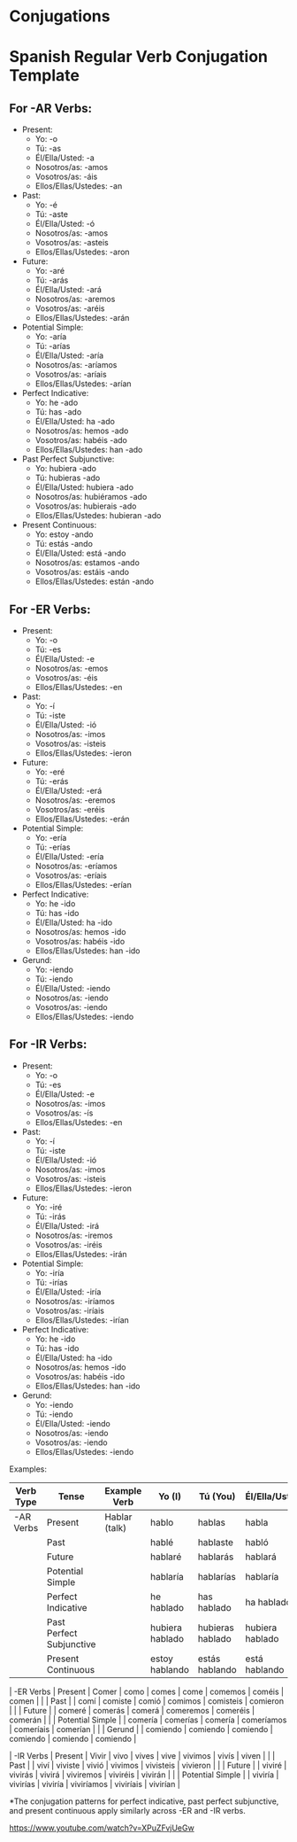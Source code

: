 # Conjugations
# Spanish Regular Verb Conjugation Template

## For -AR Verbs:
- Present: 
  - Yo: -o
  - Tú: -as
  - Él/Ella/Usted: -a
  - Nosotros/as: -amos
  - Vosotros/as: -áis
  - Ellos/Ellas/Ustedes: -an
- Past:
  - Yo: -é
  - Tú: -aste
  - Él/Ella/Usted: -ó
  - Nosotros/as: -amos
  - Vosotros/as: -asteis
  - Ellos/Ellas/Ustedes: -aron
- Future:
  - Yo: -aré
  - Tú: -arás
  - Él/Ella/Usted: -ará
  - Nosotros/as: -aremos
  - Vosotros/as: -aréis
  - Ellos/Ellas/Ustedes: -arán
- Potential Simple:
  - Yo: -aría
  - Tú: -arías
  - Él/Ella/Usted: -aría
  - Nosotros/as: -aríamos
  - Vosotros/as: -aríais
  - Ellos/Ellas/Ustedes: -arían
- Perfect Indicative:
  - Yo: he -ado
  - Tú: has -ado
  - Él/Ella/Usted: ha -ado
  - Nosotros/as: hemos -ado
  - Vosotros/as: habéis -ado
  - Ellos/Ellas/Ustedes: han -ado
- Past Perfect Subjunctive:
  - Yo: hubiera -ado
  - Tú: hubieras -ado
  - Él/Ella/Usted: hubiera -ado
  - Nosotros/as: hubiéramos -ado
  - Vosotros/as: hubierais -ado
  - Ellos/Ellas/Ustedes: hubieran -ado
- Present Continuous:
  - Yo: estoy -ando
  - Tú: estás -ando
  - Él/Ella/Usted: está -ando
  - Nosotros/as: estamos -ando
  - Vosotros/as: estáis -ando
  - Ellos/Ellas/Ustedes: están -ando

## For -ER Verbs:
- Present: 
  - Yo: -o
  - Tú: -es
  - Él/Ella/Usted: -e
  - Nosotros/as: -emos
  - Vosotros/as: -éis
  - Ellos/Ellas/Ustedes: -en
- Past:
  - Yo: -í
  - Tú: -iste
  - Él/Ella/Usted: -ió
  - Nosotros/as: -imos
  - Vosotros/as: -isteis
  - Ellos/Ellas/Ustedes: -ieron
- Future:
  - Yo: -eré
  - Tú: -erás
  - Él/Ella/Usted: -erá
  - Nosotros/as: -eremos
  - Vosotros/as: -eréis
  - Ellos/Ellas/Ustedes: -erán
- Potential Simple:
  - Yo: -ería
  - Tú: -erías
  - Él/Ella/Usted: -ería
  - Nosotros/as: -eríamos
  - Vosotros/as: -eríais
  - Ellos/Ellas/Ustedes: -erían
- Perfect Indicative:
  - Yo: he -ido
  - Tú: has -ido
  - Él/Ella/Usted: ha -ido
  - Nosotros/as: hemos -ido
  - Vosotros/as: habéis -ido
  - Ellos/Ellas/Ustedes: han -ido
- Gerund:
  - Yo: -iendo
  - Tú: -iendo
  - Él/Ella/Usted: -iendo
  - Nosotros/as: -iendo
  - Vosotros/as: -iendo
  - Ellos/Ellas/Ustedes: -iendo

## For -IR Verbs:
- Present: 
  - Yo: -o
  - Tú: -es
  - Él/Ella/Usted: -e
  - Nosotros/as: -imos
  - Vosotros/as: -ís
  - Ellos/Ellas/Ustedes: -en
- Past:
  - Yo: -í
  - Tú: -iste
  - Él/Ella/Usted: -ió
  - Nosotros/as: -imos
  - Vosotros/as: -isteis
  - Ellos/Ellas/Ustedes: -ieron
- Future:
  - Yo: -iré
  - Tú: -irás
  - Él/Ella/Usted: -irá
  - Nosotros/as: -iremos
  - Vosotros/as: -iréis
  - Ellos/Ellas/Ustedes: -irán
- Potential Simple:
  - Yo: -iría
  - Tú: -irías
  - Él/Ella/Usted: -iría
  - Nosotros/as: -iríamos
  - Vosotros/as: -iríais
  - Ellos/Ellas/Ustedes: -irían
- Perfect Indicative:
  - Yo: he -ido
  - Tú: has -ido
  - Él/Ella/Usted: ha -ido
  - Nosotros/as: hemos -ido
  - Vosotros/as: habéis -ido
  - Ellos/Ellas/Ustedes: han -ido
- Gerund:
  - Yo: -iendo
  - Tú: -iendo
  - Él/Ella/Usted: -iendo
  - Nosotros/as: -iendo
  - Vosotros/as: -iendo
  - Ellos/Ellas/Ustedes: -iendo

Examples:

| Verb Type | Tense               | Example Verb | Yo (I)   | Tú (You) | Él/Ella/Usted | Nosotros/as  | Vosotros/as | Ellos/Ellas/Ustedes |
|-----------|---------------------|--------------|----------|----------|---------------|--------------|-------------|---------------------|
| -AR Verbs | Present             | Hablar (talk)| hablo    | hablas   | habla         | hablamos     | habláis     | hablan              |
|           | Past                |              | hablé    | hablaste | habló         | hablamos     | hablasteis  | hablaron            |
|           | Future              |              | hablaré  | hablarás | hablará       | hablaremos   | hablaréis   | hablarán            |
|           | Potential Simple    |              | hablaría | hablarías| hablaría      | hablaríamos  | hablaríais  | hablarían           |
|           | Perfect Indicative  |              | he hablado| has hablado | ha hablado | hemos hablado| habéis hablado| han hablado      |
|           | Past Perfect Subjunctive|          | hubiera hablado| hubieras hablado| hubiera hablado| hubiéramos hablado| hubierais hablado| hubieran hablado|
|           | Present Continuous  |              | estoy hablando| estás hablando| está hablando| estamos hablando| estáis hablando| están hablando|

| -ER Verbs | Present             | Comer        | como     | comes    | come          | comemos      | coméis      | comen               |
|           | Past                |              | comí     | comiste  | comió         | comimos      | comisteis   | comieron            |
|           | Future              |              | comeré   | comerás  | comerá        | comeremos    | comeréis    | comerán             |
|           | Potential Simple    |              | comería  | comerías | comería       | comeríamos   | comeríais   | comerían            |
|           | Gerund              |              | comiendo | comiendo | comiendo      | comiendo     | comiendo    | comiendo            |

| -IR Verbs | Present             | Vivir        | vivo     | vives    | vive          | vivimos      | vivís       | viven               |
|           | Past                |              | viví     | viviste  | vivió         | vivimos      | vivisteis   | vivieron            |
|           | Future              |              | viviré   | vivirás  | vivirá        | viviremos    | viviréis    | vivirán             |
|           | Potential Simple    |              | viviría  | vivirías | viviría       | viviríamos   | viviríais   | vivirían            |

*The conjugation patterns for perfect indicative, past perfect subjunctive, and present continuous apply similarly across -ER and -IR verbs.

https://www.youtube.com/watch?v=XPuZFvjUeGw
